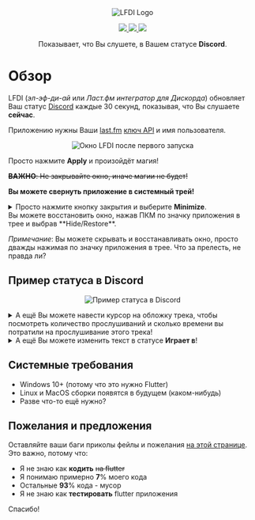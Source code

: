 <div align='center'>
  <img src="https://imgur.com/Nm4OzW0.png" alt="LFDI Logo"/>
</div>

<p align='center'>
  <a title="Сделано с Fluent Design" href="https://github.com/bdlukaa/fluent_ui">
    <img src="https://img.shields.io/badge/fluent-design-blue?style=flat-square&color=7A7574&labelColor=0078D7"/>
  </a>
  <a title="Накодено на Flutter с любовью 💖" href="https://flutter.dev">
    <img src="https://img.shields.io/badge/flutter-v2.10.5-blue">
  </a>
  <a title="Спасибо тебе, Dart, что ты есть!" href="https://dart.dev">
    <img src="https://img.shields.io/badge/dart-v2.16.2-blue">
  </a>  
</p>

<p align='center'>
Показывает, что Вы слушете, в Вашем статусе <b>Discord</b>.
<p>

# Обзор
LFDI (*эл-эф-ди-ай* или *Ласт.фм интегратор для Дискорда*) обновляет Ваш статус [Discord][Discord] каждые 30 секунд, показывая, что Вы слушаете **сейчас**.

Приложению нужны Ваши [last.fm][last.fm] [ключ API][last.fm API key] и имя пользователя.

[Discord]: https://discord.com/
[last.fm]: https://last.fm/
[last.fm API key]: https://www.last.fm/api/account/create

<div align='center'>

  ![Окно LFDI после первого запуска](https://i.imgur.com/5bDW7XO.png)

</div>

Просто нажмите **Apply** и произойдёт магия!

~~**ВАЖНО**: Не закрывайте окно, иначе магии не будет!~~

**Вы можете свернуть приложение в системный трей!**

<details>
  <summary>Просто нажмите кнопку закрытия и выберите <b>Minimize</b>.</summary>

  <div align='center'>

  ![Minimizing](https://i.imgur.com/zqlJ5Zr.png)

  </div>

</details>
Вы можете восстановить окно, нажав ПКМ по значку приложения в трее и выбрав **Hide/Restore**.

*Примечание*: Вы можете скрывать и восстанавливать окно, просто дважды нажимая по значку приложения в трее. Что за прелесть, не правда ли?


## Пример статуса в Discord
<div align='center'>

  ![Пример статуса в Discord](https://i.imgur.com/G8GB9qk.png)

</div>

<details>
  <summary>А ещё Вы можете навести курсор на обложку трека, чтобы посмотреть количество прослушиваний и сколько времени вы потратили на прослушивание этого трека!</summary>

  <div align='center'>

  ![Plays and time count](https://i.imgur.com/NZudqLs.jpg)

  </div>

</details>

<details>
  <summary>А ещё Вы можете изменить текст в статусе <b>Играет в</b>!</summary>

  <div align='center'>

  ![Change Playing status](https://i.imgur.com/BjMFkQp.png)
  ###### *Oops it is debug window*

  </div>

</details>

## Системные требования
- Windows 10+ (потому что это нужно Flutter)
- Linux и MacOS сборки появятся в будущем (каком-нибудь)
- Разве что-то ещё нужно?

## Пожелания и предложения
Оставляйте ваши баги приколы фейлы и пожелания [на этой странице][issues]. Это важно, потому что:
- Я не знаю как **кодить** ~~на flutter~~
- Я понимаю примерно **7**% моего кода
- Остальные **93**% кода - мусор
- Я не знаю как **тестировать** flutter приложения

Спасибо!

[issues]: https://github.com/tangenx/lfdi/issues